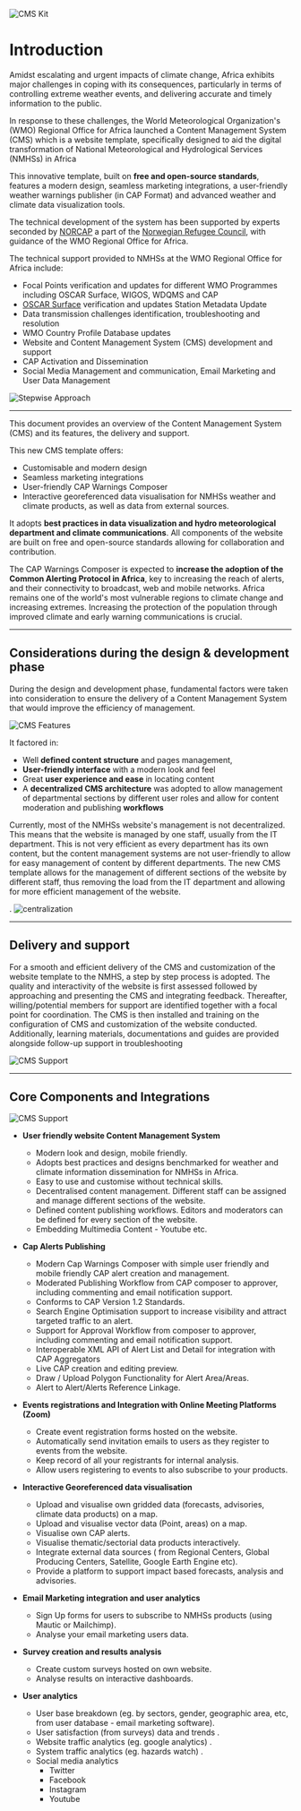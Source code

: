 ![CMS Kit](../_static/images/home/cms_package_kit.jpg "CMS Kit")

# Introduction

Amidst escalating and urgent impacts of climate change, Africa exhibits major challenges in coping with its
consequences, particularly in terms of controlling extreme weather events, and delivering accurate and timely
information to the public.

In response to these challenges, the World Meteorological Organization's (WMO) Regional Office for Africa launched a
Content Management System (CMS) which is a website template, specifically designed to aid the digital transformation of
National Meteorological and Hydrological Services (NMHSs) in Africa

This innovative template, built on **free and open-source standards**, features a modern design, seamless marketing
integrations, a user-friendly weather warnings publisher (in CAP Format) and advanced weather and climate data
visualization tools.

The technical development of the system has been supported by experts seconded
by [NORCAP](https://www.nrc.no/expert-deployment/norcap-who-we-are/) a part of
the [Norwegian Refugee Council](https://www.nrc.no/), with guidance of the WMO Regional Office for Africa.

The technical support provided to NMHSs at the WMO Regional Office for Africa include:

- Focal Points verification and updates for different WMO Programmes including OSCAR Surface, WIGOS, WDQMS and CAP
- [OSCAR Surface](https://oscar.wmo.int/surface/#/about) verification and updates Station Metadata Update
- Data transmission challenges identification, troubleshooting and resolution
- WMO Country Profile Database updates
- Website and Content Management System (CMS) development and support
- CAP Activation and Dissemination
- Social Media Management and communication, Email Marketing and User Data Management

![Stepwise Approach](../_static/images/home/stepwise_approach.jpg "Stepwise Approach")

---
This document provides an overview of the Content Management System (CMS) and its features, the delivery and support.

This new CMS template offers:

- Customisable and modern design
- Seamless marketing integrations
- User-friendly CAP Warnings Composer
- Interactive georeferenced data visualisation for NMHSs weather and climate products, as well as data from external
  sources.

It adopts **best practices in data visualization and hydro meteorological department and climate communications**. All
components of the website are built on free and open-source standards allowing for collaboration and contribution.

The CAP Warnings Composer is expected to **increase the adoption of the Common Alerting Protocol in Africa**, key to
increasing the reach of alerts, and their connectivity to broadcast, web and mobile networks. Africa remains one of the
world's most vulnerable regions to climate change and increasing extremes. Increasing the protection of the population
through improved climate and early warning communications is crucial.

---

## Considerations during the design & development phase

During the design and development phase, fundamental factors were taken into consideration to ensure the delivery of a
Content Management System that would improve the efficiency of management.

![CMS Features](../_static/images/home/features.jpg "CMS Features")

It factored in:

- Well **defined content structure** and pages management,
- **User-friendly interface** with a modern look and feel
- Great **user experience and ease** in locating content
- A **decentralized CMS architecture** was adopted to allow management of departmental sections by different user roles
  and allow for content moderation and publishing **workflows**

Currently, most of the NMHSs website's management is not decentralized. This means that the website is managed by one
staff, usually from the IT department. This is not very efficient as every department has its own content, but the
content management systems are not user-friendly to allow for easy management of content by different departments. The
new CMS template allows for the management of different sections of the website by different staff, thus removing the
load from the IT department and allowing for more efficient management of the website.

. ![centralization](../_static/images/home/centralization.jpg "centralization")

---

## Delivery and support

For a smooth and efficient delivery of the CMS and customization of the website template to the NMHS, a step by step
process is adopted. The quality and interactivity of the website is first assessed followed by approaching and
presenting the CMS and integrating feedback. Thereafter, willing/potential members for support are identified together
with a focal point for coordination. The CMS is then installed and training on the configuration of CMS and
customization of the website conducted. Additionally, learning materials, documentations and guides are provided
alongside follow-up support in troubleshooting

![CMS Support](../_static/images/home/support.jpg "CMS Support")

---

## Core Components and Integrations

![CMS Support](../_static/images/home/cms_banner_types.png "CMS")

- **User friendly website Content Management System**

    - Modern look and design, mobile friendly.
    - Adopts best practices and designs benchmarked for weather and climate information dissemination for NMHSs in
      Africa.
    - Easy to use and customise without technical skills.
    - Decentralised content management. Different staff can be assigned and manage different sections of the website.
    - Defined content publishing workflows. Editors and moderators can be defined for every section of the website.
    - Embedding Multimedia Content - Youtube etc.

- **Cap Alerts Publishing**

    - Modern Cap Warnings Composer with simple user friendly and mobile friendly CAP alert creation and management.
    - Moderated Publishing Workflow from CAP composer to approver, including commenting and email notification support.
    - Conforms to CAP Version 1.2 Standards.
    - Search Engine Optimisation support to increase visibility and attract targeted traffic to an alert.
    - Support for Approval Workflow from composer to approver, including commenting and email notification support.
    - Interoperable XML API of Alert List and Detail for integration with CAP Aggregators
    - Live CAP creation and editing preview.
    - Draw / Upload Polygon Functionality for Alert Area/Areas.
    - Alert to Alert/Alerts Reference Linkage.

- **Events registrations and Integration with Online Meeting Platforms (Zoom)**

    - Create event registration forms hosted on the website.
    - Automatically send invitation emails to users as they register to events from the website.
    - Keep record of all your registrants for internal analysis.
    - Allow users registering to events to also subscribe to your products.

- **Interactive Georeferenced data visualisation**

    - Upload and visualise own gridded data (forecasts, advisories, climate data products) on a map.
    - Upload and visualise vector data (Point, areas) on a map.
    - Visualise own CAP alerts.
    - Visualise thematic/sectorial data products interactively.
    - Integrate external data sources ( from Regional Centers, Global Producing Centers, Satellite, Google Earth Engine
      etc).
    - Provide a platform to support impact based forecasts, analysis and advisories.

- **Email Marketing integration and user analytics**

    - Sign Up forms for users to subscribe to NMHSs products (using Mautic or Mailchimp).
    - Analyse your email marketing users data.

- **Survey creation and results analysis**

    - Create custom surveys hosted on own website.
    - Analyse results on interactive dashboards.

- **User analytics**

    - User base breakdown (eg. by sectors, gender, geographic area, etc, from user database - email marketing software).
    - User satisfaction (from surveys) data and trends .
    - Website traffic analytics (eg. google analytics) .
    - System traffic analytics (eg. hazards watch) .
    - Social media analytics
        - Twitter
        - Facebook
        - Instagram
        - Youtube